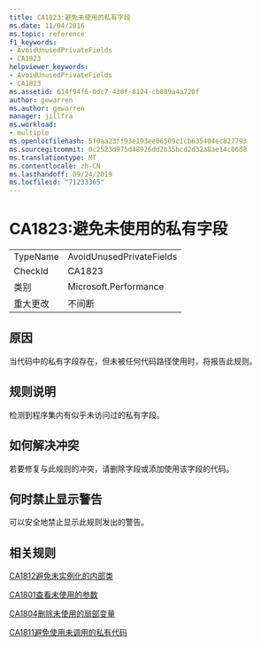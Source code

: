 ```yaml
---
title: CA1823:避免未使用的私有字段
ms.date: 11/04/2016
ms.topic: reference
f1_keywords:
- AvoidUnusedPrivateFields
- CA1823
helpviewer_keywords:
- AvoidUnusedPrivateFields
- CA1823
ms.assetid: 614f94f6-0dc7-430f-8124-cb889a4a720f
author: gewarren
ms.author: gewarren
manager: jillfra
ms.workload:
- multiple
ms.openlocfilehash: 5f0aa23ff93e193ee06509c1cb635404ec827793
ms.sourcegitcommit: 0c2523d975d48926dd2b35bcd2d32a8ae14c06d8
ms.translationtype: MT
ms.contentlocale: zh-CN
ms.lasthandoff: 09/24/2019
ms.locfileid: "71233365"
---
```

# <a name="ca1823-avoid-unused-private-fields"></a>CA1823:避免未使用的私有字段

|||
|-|-|
|TypeName|AvoidUnusedPrivateFields|
|CheckId|CA1823|
|类别|Microsoft.Performance|
|重大更改|不间断|

## <a name="cause"></a>原因
当代码中的私有字段存在，但未被任何代码路径使用时，将报告此规则。

## <a name="rule-description"></a>规则说明
检测到程序集内有似乎未访问过的私有字段。

## <a name="how-to-fix-violations"></a>如何解决冲突
若要修复与此规则的冲突，请删除字段或添加使用该字段的代码。

## <a name="when-to-suppress-warnings"></a>何时禁止显示警告
可以安全地禁止显示此规则发出的警告。

## <a name="related-rules"></a>相关规则
[CA1812避免未实例化的内部类](../code-quality/ca1812-avoid-uninstantiated-internal-classes.md)

[CA1801查看未使用的参数](../code-quality/ca1801-review-unused-parameters.md)

[CA1804删除未使用的局部变量](../code-quality/ca1804-remove-unused-locals.md)

[CA1811避免使用未调用的私有代码](../code-quality/ca1811-avoid-uncalled-private-code.md)